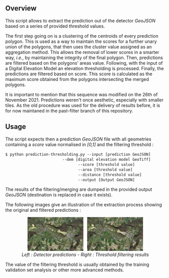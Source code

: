 ## Overview

This script allows to extract the prediction out of the detector _GeoJSON_ based on a series of provided threshold values.

The first step going on is a clustering of the centroids of every prediction polygon. This is used as a way to maintain the scores for a further unary union of the polygons, that then uses the cluster value assigned as an aggregation method. This allows the removal of lower scores in a smarter way, *i.e.*, by maintaining the integrity of the final polygon. Then, predictions are filtered based on the polygons' areas value. Following, with the input of a Digital Elevation Model an elevation thresholding is processed. Finally, the predictions are filtered based on score. This score is calculated as the maximum score obtained from the polygons intersecting the merged polygons.

It is important to mention that this sequence was modified on the 26th of November 2021. Predictions weren't once aesthetic, especially with smaller tiles. As the old procedure was used for the delivery of results before, it is for now maintaned in the past-filter branch of this repository.
## Usage

The script expects then a prediction _GeoJSON_ file with all geometries containing a _score_ value normalised in _[0,1]_ and the filtering threshold :

    $ python prediction-thresholding.py --input [prediction GeoJSON]
    				         --dem [digital elevation model GeoTiff]
                                    --score [threshold value]
                                    --area [threshold value]
                                    --distance [threshold value]
                                    --output [Output GeoJSON]

The results of the filtering/merging are dumped in the provided output _GeoJSON_ (destination is replaced in case it exists).

The following images give an illustration of the extraction process showing the original and filtered predictions :

<p align="center">
<img src="../images/before.png?raw=true" width="35%">
&nbsp;
<img src="../images/after.png?raw=true" width="35%">
<br />
<i>Left : Detector predictions - Right : Threshold filtering results</i>
</p>

The value of the filtering threshold is usually obtained by the training validation set analysis or other more advanced methods.
